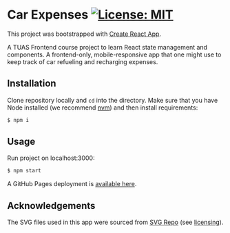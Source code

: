 # Car Expenses                           [![License: MIT](https://img.shields.io/badge/License-MIT-yellow.svg)](https://opensource.org/licenses/MIT) 

This project was bootstrapped with [Create React App](https://github.com/facebook/create-react-app).

A TUAS Frontend course project to learn React state management and components.
A frontend-only, mobile-responsive app that one might use to keep track of car refueling and recharging expenses.

## Installation

Clone repository locally and `cd` into the directory. 
Make sure that you have Node installed (we recommend [nvm](https://github.com/nvm-sh/nvm)) and then install requirements:

```bash
$ npm i
```


## Usage

Run project on localhost:3000:

```bash
$ npm start
```

A GitHub Pages deployment is [available here](https://arekune.github.io/car-expenses/).


## Acknowledgements

The SVG files used in this app were sourced from [SVG Repo](https://www.svgrepo.com/)
(see [licensing](https://www.svgrepo.com/page/licensing/)).